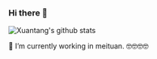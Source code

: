 ### Hi there 👋
![Xuantang's github stats](https://github-readme-stats.vercel.app/api?include_all_commits=true&username=wzes&theme=dracula&count_private=true)


🔭 I’m currently working in meituan. 🤓🤓🤓🤓
